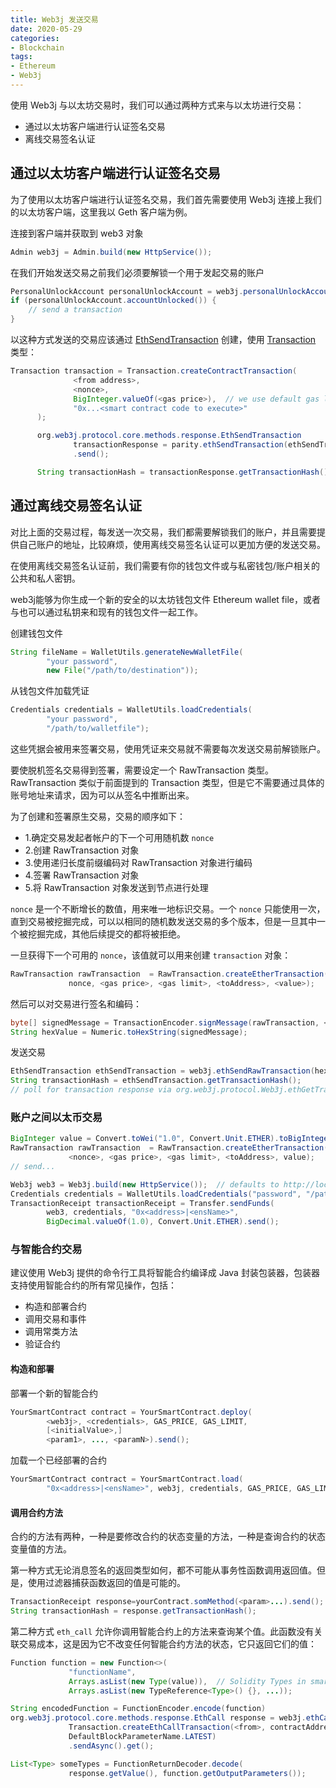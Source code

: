```yaml
---
title: Web3j 发送交易
date: 2020-05-29
categories: 
- Blockchain
tags: 
- Ethereum
- Web3j
---
```


使用 Web3j 与以太坊交易时，我们可以通过两种方式来与以太坊进行交易：

- 通过以太坊客户端进行认证签名交易
- 离线交易签名认证

## 通过以太坊客户端进行认证签名交易

为了使用以太坊客户端进行认证签名交易，我们首先需要使用 Web3j 连接上我们的以太坊客户端，这里我以 Geth 客户端为例。

连接到客户端并获取到 web3 对象

```java
Admin web3j = Admin.build(new HttpService());
```

在我们开始发送交易之前我们必须要解锁一个用于发起交易的账户

```java
PersonalUnlockAccount personalUnlockAccount = web3j.personalUnlockAccount("0x000...", "a password").send();
if (personalUnlockAccount.accountUnlocked()) {
    // send a transaction
}
```

以这种方式发送的交易应该通过 [EthSendTransaction](https://github.com/web3j/web3j/blob/master/core/src/main/java/org/web3j/protocol/core/methods/response/EthSendTransaction.java) 创建，使用 [Transaction](https://github.com/web3j/web3j/blob/master/core/src/main/java/org/web3j/protocol/core/methods/request/Transaction.java) 类型：

```java
Transaction transaction = Transaction.createContractTransaction(
              <from address>,
              <nonce>,
              BigInteger.valueOf(<gas price>),  // we use default gas limit
              "0x...<smart contract code to execute>"
      );

      org.web3j.protocol.core.methods.response.EthSendTransaction
              transactionResponse = parity.ethSendTransaction(ethSendTransaction)
              .send();

      String transactionHash = transactionResponse.getTransactionHash();
```



## 通过离线交易签名认证

对比上面的交易过程，每发送一次交易，我们都需要解锁我们的账户，并且需要提供自己账户的地址，比较麻烦，使用离线交易签名认证可以更加方便的发送交易。

在使用离线交易签名认证前，我们需要有你的钱包文件或与私密钱包/账户相关的公共和私人密钥。

web3j能够为你生成一个新的安全的以太坊钱包文件 Ethereum wallet file，或者与也可以通过私钥来和现有的钱包文件一起工作。

创建钱包文件

```java
String fileName = WalletUtils.generateNewWalletFile(
        "your password",
        new File("/path/to/destination"));
```

从钱包文件加载凭证

```java
Credentials credentials = WalletUtils.loadCredentials(
        "your password",
        "/path/to/walletfile");
```

这些凭据会被用来签署交易，使用凭证来交易就不需要每次发送交易前解锁账户。

要使脱机签名交易得到签署，需要设定一个 RawTransaction 类型。RawTransaction 类似于前面提到的 Transaction 类型，但是它不需要通过具体的账号地址来请求，因为可以从签名中推断出来。

为了创建和签署原生交易，交易的顺序如下：

- 1.确定交易发起者帐户的下一个可用随机数 `nonce`
- 2.创建 RawTransaction 对象
- 3.使用递归长度前缀编码对 RawTransaction 对象进行编码
- 4.签署 RawTransaction 对象
- 5.将 RawTransaction 对象发送到节点进行处理

`nonce` 是一个不断增长的数值，用来唯一地标识交易。一个 `nonce` 只能使用一次，直到交易被挖掘完成，可以以相同的随机数发送交易的多个版本，但是一旦其中一个被挖掘完成，其他后续提交的都将被拒绝。

一旦获得下一个可用的 `nonce`，该值就可以用来创建 `transaction` 对象：

```java
RawTransaction rawTransaction  = RawTransaction.createEtherTransaction(
             nonce, <gas price>, <gas limit>, <toAddress>, <value>);
```

然后可以对交易进行签名和编码：

```java
byte[] signedMessage = TransactionEncoder.signMessage(rawTransaction, <credentials>);
String hexValue = Numeric.toHexString(signedMessage);
```

发送交易

```java
EthSendTransaction ethSendTransaction = web3j.ethSendRawTransaction(hexValue).sendAsync().get();
String transactionHash = ethSendTransaction.getTransactionHash();
// poll for transaction response via org.web3j.protocol.Web3j.ethGetTransactionReceipt(<txHash>)
```

### 账户之间以太币交易

```java
BigInteger value = Convert.toWei("1.0", Convert.Unit.ETHER).toBigInteger();
RawTransaction rawTransaction  = RawTransaction.createEtherTransaction(
             <nonce>, <gas price>, <gas limit>, <toAddress>, value);
// send...
```


```java
Web3j web3 = Web3j.build(new HttpService());  // defaults to http://localhost:8545/
Credentials credentials = WalletUtils.loadCredentials("password", "/path/to/walletfile");
TransactionReceipt transactionReceipt = Transfer.sendFunds(
        web3, credentials, "0x<address>|<ensName>",
        BigDecimal.valueOf(1.0), Convert.Unit.ETHER).send();
```



### 与智能合约交易

建议使用 Web3j 提供的命令行工具将智能合约编译成 Java 封装包装器，包装器支持使用智能合约的所有常见操作，包括：

- 构造和部署合约
- 调用交易和事件
- 调用常类方法
- 验证合约

#### 构造和部署

部署一个新的智能合约

```java
YourSmartContract contract = YourSmartContract.deploy(
        <web3j>, <credentials>, GAS_PRICE, GAS_LIMIT,
        [<initialValue>,]
        <param1>, ..., <paramN>).send();
```

加载一个已经部署的合约

```java
YourSmartContract contract = YourSmartContract.load(
        "0x<address>|<ensName>", web3j, credentials, GAS_PRICE, GAS_LIMIT);
```

#### 调用合约方法

合约的方法有两种，一种是要修改合约的状态变量的方法，一种是查询合约的状态变量值的方法。

第一种方式无论消息签名的返回类型如何，都不可能从事务性函数调用返回值。但是，使用过滤器捕获函数返回的值是可能的。

```java
TransactionReceipt response=yourContract.somMethod(<param>...).send();
String transactionHash = response.getTransactionHash();
```
第二种方式 `eth_call` 允许你调用智能合约上的方法来查询某个值。此函数没有关联交易成本，这是因为它不改变任何智能合约方法的状态，它只返回它们的值：
```java
Function function = new Function<>(
             "functionName",
             Arrays.asList(new Type(value)),  // Solidity Types in smart contract functions
             Arrays.asList(new TypeReference<Type>() {}, ...));

String encodedFunction = FunctionEncoder.encode(function)
org.web3j.protocol.core.methods.response.EthCall response = web3j.ethCall(
             Transaction.createEthCallTransaction(<from>, contractAddress, encodedFunction),
             DefaultBlockParameterName.LATEST)
             .sendAsync().get();

List<Type> someTypes = FunctionReturnDecoder.decode(
             response.getValue(), function.getOutputParameters());
```


